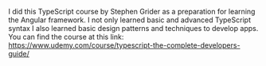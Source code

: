 I did this TypeScript course by Stephen Grider as a preparation for learning the Angular framework.
I not only learned basic and advanced TypeScript syntax I also learned basic design patterns and techniques to develop apps.
You can find the course at this link: https://www.udemy.com/course/typescript-the-complete-developers-guide/
